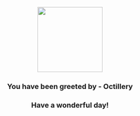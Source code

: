 <p align="center">
    <img src="https://raw.githubusercontent.com/PokeAPI/sprites/master/sprites/pokemon/224.png" width="150" height="150">
</p>
<h3 align="center">You have been greeted by - <b>Octillery</b></h3>
<h3 align="center">Have a wonderful day!</h3>
